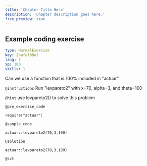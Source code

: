 ```yaml
---
title: 'Chapter Title Here'
description: 'Chapter description goes here.'
free_preview: true
---
```


## Example coding exercise

```yaml
type: NormalExercise
key: 2bafef99a3
lang: r
xp: 100
skills: 1
```

Can we use a function that is 100% included in "actuar"

`@instructions`
Run "levpareto2" with x=70, alpha=3, and theta=100

`@hint`
use levpareto2() to solve this problem

`@pre_exercise_code`
```{r}
require("actuar")
```

`@sample_code`
```{r}
actuar::levpareto2(70,3,100)
```

`@solution`
```{r}
actuar::levpareto2(70,3,100)

```

`@sct`
```{r}

```
